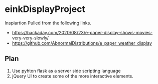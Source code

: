 # einkDisplayProject

Inspiartion Pulled from the following links.
- https://hackaday.com/2020/08/23/e-paper-display-shows-movies-very-very-slowly/
- https://github.com/AbnormalDistributions/e_paper_weather_display


## Plan
1. Use pyhton flask as a server side scripting language
2. jQuery UI to create some of the more interactive elements.
